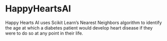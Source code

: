 # HappyHeartsAI
Happy Hearts AI uses Scikit Learn’s Nearest Neighbors algorithm to identify the age at which a diabetes patient would develop heart disease if they were to do so at any point in their life.
